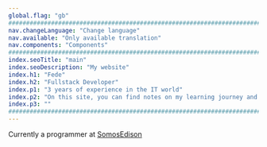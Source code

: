 ```yaml
---
global.flag: "gb"
################################################################################
nav.changeLanguage: "Change language"
nav.available: "Only available translation"
nav.components: "Components"
################################################################################
index.seoTitle: "main"
index.seoDescription: "My website"
index.h1: "Fede"
index.h2: "Fullstack Developer"
index.p1: "3 years of experience in the IT world"
index.p2: "On this site, you can find notes on my learning journey and some resources that might be useful to you 🚀. Since I don't fully agree with current 'standard' teaching methods, I feel compelled to share my knowledge from a more practical perspective."
index.p3: ""
################################################################################
---
```


Currently a programmer at [SomosEdison](https://somosedison.com)
